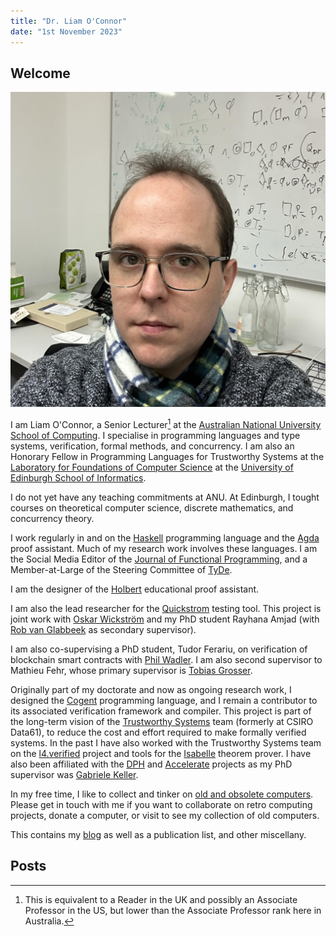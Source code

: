 ```yaml
---
title: "Dr. Liam O'Connor"
date: "1st November 2023"
---
```

<h2>Welcome</h2>

<img src="/images/me.jpeg" class='portrait' />

I am Liam O'Connor, a Senior Lecturer[^1] at the <a href="https://comp.anu.edu.au/">Australian National University School of Computing</a>. I specialise
in programming languages and type systems, verification, formal methods, and concurrency. I am also an Honorary Fellow in Programming Languages for Trustworthy Systems at the <a href="http://web.inf.ed.ac.uk/lfcs">Laboratory for Foundations of Computer Science</a> at the <a href="http://inf.ed.ac.uk">University of Edinburgh School of Informatics</a>.

I do not yet have any teaching commitments at ANU. At Edinburgh, I tought courses on theoretical computer science, discrete mathematics, and concurrency theory.

I work
regularly in and on the <a href="http://haskell.org">Haskell</a> programming language and the
<a href="http://wiki.portal.chalmers.se/agda/pmwiki.php">Agda</a> proof assistant. Much of my
research work involves these languages. I am the Social Media Editor of the <a href="https://twitter.com/cup_jfp">Journal of Functional Programming</a>, and a Member-at-Large of the Steering Committee of <a href="http://tydeworkshop.org/">TyDe</a>. <!-- I am also the Publicity Chair of the <a href="http://scottish-pl-institute.github.io/">Scottish Programming Languages Institute</a>.-->

I am the designer of the <a href="http://liamoc.net/holbert">Holbert</a> educational proof assistant.

I am also the lead researcher for the <a href="https://quickstrom.io">Quickstrom</a> testing tool. This project is joint work with <a href="https://wickstrom.tech/">Oskar Wickström</a> and my PhD student Rayhana Amjad (with <a href="http://theory.stanford.edu/~rvg/">Rob van Glabbeek</a> as secondary supervisor).

I am also co-supervising a PhD student, Tudor Ferariu, on verification of blockchain smart contracts with <a href="https://homepages.inf.ed.ac.uk/wadler/">Phil Wadler</a>. I am also second supervisor to Mathieu Fehr, whose primary supervisor is <a href="https://grosser.science/">Tobias Grosser</a>.

Originally part of my doctorate and now as ongoing research work, I designed the <a href="https://trustworthy.systems/projects/TS/cogent.pml">Cogent</a> programming language,
and I remain a
contributor to its
associated verification framework and compiler. This project is part of the long-term vision of the
<a href="https://trustworthy.systems">Trustworthy Systems</a> team (formerly at CSIRO Data61), to reduce the cost and effort required to make formally verified systems.
In the past I have also worked with the Trustworthy Systems team on the <a href="https://trustworthy.systems/projects/seL4-verification/">l4.verified</a> project and tools for the <a href="http://www.cl.cam.ac.uk/research/hvg/Isabelle/">Isabelle</a>
theorem prover.</a> I have also been affiliated with
the <a href="http://www.haskell.org/haskellwiki/GHC/Data_Parallel_Haskell">DPH</a> and
<a href="https://github.com/AccelerateHS/accelerate">Accelerate</a> projects as my PhD supervisor
was <a href="https://www.uu.nl/medewerkers/GKKeller">Gabriele Keller</a>.

In my free time, I like to collect and tinker on <a href="/computers.html">old and obsolete computers</a>. Please get in touch with me if you want to collaborate on retro computing projects, donate a computer, or visit to see my collection of old computers.

This contains my <a href="/posts/archive.html">blog</a> as well as a publication list, and other miscellany.

[^1]: This is equivalent to a Reader in the UK and possibly an Associate Professor in the US, but lower than the Associate Professor rank here in Australia.

<h2>Posts</h2>
